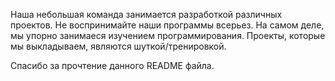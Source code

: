 Наша небольшая команда занимается разработкой различных проектов.
Не воспринимайте наши программы всерьез. На самом деле, мы упорно занимаеся изучением программирования. Проекты, которые мы выкладываем, являются шуткой/тренировкой.

Спасибо за прочтение данного README файла.

